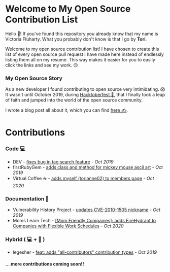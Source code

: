 # Welcome to My Open Source Contribution List

Hello 👋! If you've found this repository you already know that my name is Victoria Fluharty. What you probably don't know is that I go by **Tori**. 

Welcome to my open source contribution list! I have chosen to create this list of every open source pull request I have made here instead of endlessly listing them all on my resume. This way makes it easier for you to easily click the links and see my work. 🙃

### My Open Source Story

As a new developer I found contributing to open source very intimidating. 😱 It wasn't until October 2019, during [Hacktoberfest 🎃](https://hacktoberfest.digitalocean.com/), that I finally took a leap of faith and jumped into the world of the open source community. 

I wrote a blog post all about it, which you can find [here ✍️](https://dev.to/torianne02/hacktoberfest-getting-over-the-fear-of-open-source-41kg).

# Contributions

### Code 💻

+ DEV - [fixes bug in tag search feature](https://github.com/thepracticaldev/dev.to/pull/4222) - *Oct 2019*
+ firstRubyGem - [adds class and method for mickey mouse ascii art](https://github.com/mackied0g/firstRubyGem/pull/18) - *Oct 2019*
+ Virtual Coffee ☕️  - [adds myself (torianne02) to members page](https://github.com/Virtual-Coffee/virtualcoffee.io/pull/37) - *Oct 2020*

### Documentation 📝

+ Vulnerability History Project - [updates CVE-2010-1505 nickname](https://github.com/VulnerabilityHistoryProject/chromium-vulnerabilities/pull/273) - *Oct 2019*
+ Moms Learn Tech - [[Mom Friendly Companies]: adds FireHydrant to Companies with Flexible Work Schedules](https://github.com/BekahHW/Moms-Learn-Tech/pull/21) - *Oct 2020*

### Hybrid ( 💻 + 📝 )

+ legesher - [feat: adds "all-contributors" contribution types](https://github.com/legesher/legesher-docs/pull/33) - *Oct 2019*

#### ... more contributions coming soon!!